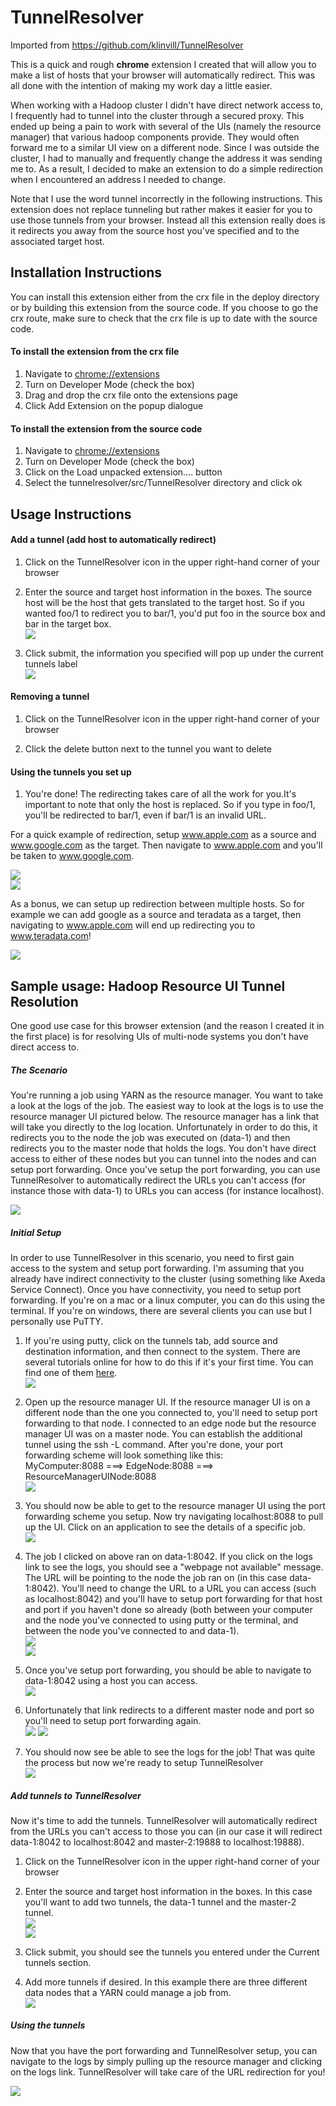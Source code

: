 # TunnelResolver

Imported from https://github.com/klinvill/TunnelResolver

This is a quick and rough **chrome** extension I created that will allow you to make a list of hosts that your browser will automatically redirect. This was all done with the intention of making my work day a little easier. 

When working with a Hadoop cluster I didn't have direct network access to, I frequently had to tunnel into the cluster through a secured proxy. This ended up being a pain to work with several of the UIs (namely the resource manager) that various hadoop components provide. They would often forward me to a similar UI view on a different node. Since I was outside the cluster, I had to manually and frequently change the address it was sending me to. As a result, I decided to make an extension to do a simple redirection when I encountered an address I needed to change.

Note that I use the word tunnel incorrectly in the following instructions. This extension does not replace tunneling but rather makes it easier for you to use those tunnels from your browser. Instead all this extension really does is it redirects you away from the source host you've specified and to the associated target host.





## Installation Instructions
You can install this extension either from the crx file in the deploy directory or by building this extension from the source code. If you choose to go the crx route, make sure to check that the crx file is up to date with the source code.

#### To install the extension from the crx file

1. Navigate to [chrome://extensions](chrome://extensions)
2. Turn on Developer Mode (check the box)
3. Drag and drop the crx file onto the extensions page
4. Click Add Extension on the popup dialogue

#### To install the extension from the source code
1. Navigate to [chrome://extensions](chrome://extensions)
2. Turn on Developer Mode (check the box)
3. Click on the Load unpacked extension.... button
4. Select the tunnelresolver/src/TunnelResolver directory and click ok





## Usage Instructions

#### Add a tunnel (add host to automatically redirect)
1. Click on the TunnelResolver icon in the upper right-hand corner of your browser

2. Enter the source and target host information in the boxes. The source host will be the host that gets translated to the target host. So if you wanted foo/1 to redirect you to bar/1, you'd put foo in the source box and bar in the target box.  
![](instructions/adding_tunnel1.png)

3. Click submit, the information you specified will pop up under the current tunnels label  
![](instructions/adding_tunnel2.png)

#### Removing a tunnel
1. Click on the TunnelResolver icon in the upper right-hand corner of your browser

2. Click the delete button next to the tunnel you want to delete

#### Using the tunnels you set up
1.  You're done! The redirecting takes care of all the work for you.It's important to note that only the host is replaced. So if you type in foo/1, you'll be redirected to bar/1, even if bar/1 is an invalid URL. 

For a quick example of redirection, setup www.apple.com as a source and www.google.com as the target. Then navigate to www.apple.com and you'll be taken to www.google.com.

![](instructions/apple_url.png)  
![](instructions/google_url.png)

As a bonus, we can setup up redirection between multiple hosts. So for example we can add google as a source and teradata as a target, then navigating to www.apple.com will end up redirecting you to www.teradata.com!

![](instructions/teradata_url.png)









## Sample usage: Hadoop Resource UI Tunnel Resolution
One good use case for this browser extension (and the reason I created it in the first place) is for resolving UIs of multi-node systems you don't have direct access to. 

##### The Scenario
You're running a job using YARN as the resource manager. You want to take a look at the logs of the job. The easiest way to look at the logs is to use the resource manager UI pictured below. The resource manager has a link that will take you directly to the log location. Unfortunately in order to do this, it redirects you to the node the job was executed on (data-1) and then redirects you to the master node that holds the logs. You don't have direct access to either of these nodes but you can tunnel into the nodes and can setup port forwarding. Once you've setup the port forwarding, you can use TunnelResolver to automatically redirect the URLs you can't access (for instance those with data-1) to URLs you can access (for instance localhost).

![](instructions/resource_manager_UI_1.png)

##### Initial Setup
In order to use TunnelResolver in this scenario, you need to first gain access to the system and setup port forwarding. I'm assuming that you already have indirect connectivity to the cluster (using something like Axeda Service Connect). Once you have connectivity, you need to setup port forwarding. If you're on a mac or a linux computer, you can do this using the terminal. If you're on windows, there are several clients you can use but I personally use PuTTY.

1. If you're using putty, click on the tunnels tab, add source and destination information, and then connect to the system. There are several tutorials online for how to do this if it's your first time. You can find one of them [here](http://howto.ccs.neu.edu/howto/windows/ssh-port-tunneling-with-putty/).  
![](instructions\putty_1.png)

2. Open up the resource manager UI. If the resource manager UI is on a different node than the one you connected to, you'll need to setup port forwarding to that node. I connected to an edge node but the resource manager UI was on a master node. You can establish the additional tunnel using the ssh -L command. After you're done, your port forwarding scheme will look something like this:  
MyComputer:8088 ===> EdgeNode:8088 ===> ResourceManagerUINode:8088  
![](instructions/resource_manager_UI_forwarding_1.png)

3. You should now be able to get to the resource manager UI using the port forwarding scheme you setup. Now try navigating localhost:8088 to pull up the UI. Click on an application to see the details of a specific job.  
![](instructions/resource_manager_UI_1.png)

4. The job I clicked on above ran on data-1:8042. If you click on the logs link to see the logs, you should see a "webpage not available" message. The URL will be pointing to the node the job ran on (in this case data-1:8042). You'll need to change the URL to a URL you can access (such as localhost:8042) and you'll have to setup port forwarding for that host and port if you haven't done so already (both between your computer and the node you've connected to using putty or the terminal, and between the node you've connected to and data-1).  
![](instructions/webpage_unavailable_1.png)  
![](instructions/data_node_forwarding_1.png)

5. Once you've setup port forwarding, you should be able to navigate to data-1:8042 using a host you can access.  
![](instructions/data_node_resolved_1.png)

6. Unfortunately that link redirects to a different master node and port so you'll need to setup port forwarding again.  
![](instructions/webpage_unavailable_2.png)
![](instructions/master_node_resolved_1.png)

7. You should now see be able to see the logs for the job! That was quite the process but now we're ready to setup TunnelResolver  
![](instructions/job_logs_1.png)

##### Add tunnels to TunnelResolver
Now it's time to add the tunnels. TunnelResolver will automatically redirect from the URLs you can't access to those you can (in our case it will redirect data-1:8042 to localhost:8042 and master-2:19888 to localhost:19888).

1. Click on the TunnelResolver icon in the upper right-hand corner of your browser

2. Enter the source and target host information in the boxes. In this case you'll want to add two tunnels, the data-1 tunnel and the master-2 tunnel.  
![](instructions/adding_tunnel1.png)  
![](instructions/adding_tunnel2.png)  

3. Click submit, you should see the tunnels you entered under the Current tunnels section.

4. Add more tunnels if desired. In this example there are three different data nodes that a YARN could manage a job from.   
![](instructions/adding_tunnel3.png)

##### Using the tunnels
Now that you have the port forwarding and TunnelResolver setup, you can navigate to the logs by simply pulling up the resource manager and clicking on the logs link. TunnelResolver will take care of the URL redirection for you!

![](instructions/job_logs_1.png)

 
 
 